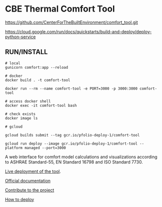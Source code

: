 # CBE Thermal Comfort Tool

https://github.com/CenterForTheBuiltEnvironment/comfort_tool.git

https://cloud.google.com/run/docs/quickstarts/build-and-deploy/deploy-python-service

## RUN/INSTALL
```
# local
gunicorn comfort:app --reload

# docker
docker build . -t comfort-tool

docker run --rm --name comfort-tool -e PORT=3000 -p 3000:3000 comfort-tool

# access docker shell
docker exec -it comfort-tool bash

# check exists
docker image ls

# gcloud

gcloud builds submit --tag gcr.io/pfolio-deploy-1/comfort-tool

gcloud run deploy --image gcr.io/pfolio-deploy-1/comfort-tool --platform managed --port=3000

```




A web interface for comfort model calculations and visualizations according to ASHRAE Standard-55, EN Standard 16798 and ISO Standard 7730. 

[Live deployment of the tool](http://comfort.cbe.berkeley.edu/).

[Official documentation](https://center-for-the-built-environment.gitbook.io/thermal-comfort-tool/)

[Contribute to the project](https://center-for-the-built-environment.gitbook.io/thermal-comfort-tool/contributing/contributing)

[How to deploy](https://cbe-berkeley.gitbook.io/thermal-comfort-tool/contributing/contributing#deploying)